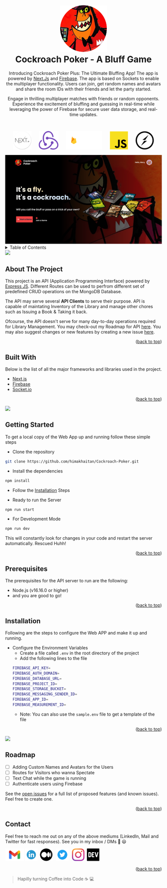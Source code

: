 <div id="top"></div>

<h1 align="center">
  <a><img src="https://github.com/himakhaitan/Cockroach-Poker/blob/main/public/favicon.png?raw=true" width="150"></a>
  <br>  
  Cockroach Poker - A Bluff Game
  <br>
</h1>

<p align="center">
Introducing Cockroach Poker Plus: The Ultimate Bluffing App! The app is powered by <a href="https://nextjs.org/">Next.Js</a> and <a href="https://firebase.google.com/">Firebase</a>. The app is based on Sockets to enable the multiplayer functionality. Users can join, get random names and avatars and share the room IDs with their friends and let the party started.
</p>

<p align="center">
Engage in thrilling multiplayer matches with friends or random opponents. Experience the excitement of bluffing and guessing in real-time while leveraging the power of Firebase for secure user data storage, and real-time updates.
</p>
</br>

<p align="center">
<img src="https://github.com/himakhaitan/himakhaitan/blob/main/icons/next-js.png?raw=true" height="60">&nbsp; &nbsp; &nbsp;
<img src="https://github.com/himakhaitan/himakhaitan/blob/main/icons/redux.png?raw=true" height="60">&nbsp; &nbsp; &nbsp;
<img src="https://github.com/himakhaitan/himakhaitan/blob/main/icons/firebase.png?raw=true" height="60">&nbsp; &nbsp; &nbsp;
<img src="https://github.com/himakhaitan/himakhaitan/blob/main/icons/js.png?raw=true" height="60">&nbsp; &nbsp; &nbsp;
<img src="https://github.com/himakhaitan/himakhaitan/blob/main/icons/socket.png?raw=true" height="60">
</p>

<img src="https://github.com/himakhaitan/Cockroach-Poker/blob/main/public/normal/2.png?raw=true">

<details>
  <summary>Table of Contents</summary>
  <ol>
    <li>
      <a href="#about-the-project">About The Project</a>
      <ul>
        <li><a href="#built-with">Built With</a></li>
      </ul>
    </li>
    <li><a href="#getting-started">Getting Started</a>
      <ul>
        <li><a href="#prerequisites">Prerequisites</a></li>
        <li><a href="#installation">Installation</a></li>
      </ul>
    </li>
    <li><a href="#roadmap">Roadmap</a></li>
    <li><a href="#contact">Contact</a></li>
  </ol>
</details>

<img src="https://github.com/himakhaitan/Cockroach-Poker/blob/main/public/normal/1.png?raw=true">

## About The Project

<p>This project is an API (Application Programming Interface) powered by <a href="https://expressjs.com/">Express JS</a>. Different Routes can be used to perfrom different set of predefined CRUD operations on the MongoDB Database.</p>

The API may serve several **API Clients** to serve their purpose. API is capable of maintating Inventory of the Library and manage other chores such as Issuing a Book & Taking it back.

Ofcourse, the API doesn't serve for many day-to-day operations required for Library Management. You may check-out my Roadmap for API <a href="#roadmap">here</a>. You may also suggest changes or new features by creating a new issue <a href="https://github.com/himakhaitan/Cockroach-Poker/issues">here</a>.

<p align="right">(<a href="#top">back to top</a>)</p>

## Built With

Below is the list of all the major frameworks and libraries used in the project.

- [Next.js](https://nextjs.org/)
- [Firebase](https://firebase.google.com/)
- [Socket.io](https://socket.io/)

<p align="right">(<a href="#top">back to top</a>)</p>

<img src="https://github.com/himakhaitan/Cockroach-Poker/blob/main/public/normal/3.png?raw=true">

## Getting Started

To get a local copy of the Web App up and running follow these simple steps

- Clone the repository

```bash
git clone https://github.com/himakhaitan/Cockroach-Poker.git
```

- Install the dependencies

```bash
npm install
```

- Follow the <a href="https://github.com/himakhaitan/Cockroach-Poker#installation">Installation</a> Steps

- Ready to run the Server

```bash
npm run start
```

- For Development Mode

```bash
npm run dev
```

This will constantly look for changes in your code and restart the server automatically. Rescued Huhh!

<p align="right">(<a href="#top">back to top</a>)</p>

## Prerequisites

The prerequisites for the API server to run are the following:

- Node.js (v16.16.0 or higher)
- and you are good to go!

<p align="right">(<a href="#top">back to top</a>)</p>

## Installation

Following are the steps to configure the Web APP and make it up and running.

- Configure the Environment Variables
  - Create a file called `.env` in the root directory of the project
  - Add the following lines to the file
  ```bash
  FIREBASE_API_KEY=
  FIREBASE_AUTH_DOMAIN=
  FIREBASE_DATABASE_URL=
  FIREBASE_PROJECT_ID=
  FIREBASE_STORAGE_BUCKET=
  FIREBASE_MESSAGING_SENDER_ID=
  FIREBASE_APP_ID=
  FIREBASE_MEASUREMENT_ID=
  ```
  - Note: You can also use the `sample.env` file to get a template of the file

<p align="right">(<a href="#top">back to top</a>)</p>

<img src="https://github.com/himakhaitan/Cockroach-Poker/blob/main/public/normal/4.png?raw=true">

## Roadmap

- [ ] Adding Custom Names and Avatars for the Users
- [ ] Routes for Visitors who wanna Spectate
- [ ] Text Chat while the game is running
- [ ] Authenticate users using Firebase

See the [open issues](https://github.com/himakhaitan/Cockroach-Poker/issues) for a full list of proposed features (and known issues). Feel free to create one.

<p align="right">(<a href="#top">back to top</a>)</p>

## Contact

<p>Feel free to reach me out on any of the above mediums (LinkedIn, Mail and Twitter for fast responses). See you in my inbox / DMs 📩 😃</p>

<p>
  <a href="mailto:himanshukhaitan108@gmail.com" target="_blank"><img height="40" src = "https://github.com/himakhaitan/himakhaitan/blob/main/icons/mail.png?raw=true"></a>
  <a href="https://www.linkedin.com/in/himakhaitan" target="_blank"><img height="40" src = "https://github.com/himakhaitan/himakhaitan/blob/main/icons/linkedin.png?raw=true"></a>&nbsp;&nbsp;<a href="https://himakhaitan.medium.com/" target="_blank"><img height="40" src = "https://github.com/himakhaitan/himakhaitan/blob/main/icons/medium.png?raw=true"></a>&nbsp;&nbsp;
  <a href="https://twitter.com/hima_khaitan" target="_blank"><img height="40" src = "https://github.com/himakhaitan/himakhaitan/blob/main/icons/twitter.png?raw=true"></a>&nbsp;&nbsp;
  <a href="https://www.instagram.com/brokemarwadi/" target="_blank"><img height="40" src = "https://github.com/himakhaitan/himakhaitan/blob/main/icons/insta.png?raw=true"></a>&nbsp;&nbsp;<a href="https://dev.to/hima_khaitan" target="_blank"><img height="40" src = "https://github.com/himakhaitan/himakhaitan/blob/main/icons/dev.png?raw=true"></a>
</p>

<p align="right">(<a href="#top">back to top</a>)</p>

> Hapilly turning Coffee into Code ☕️ 💻
